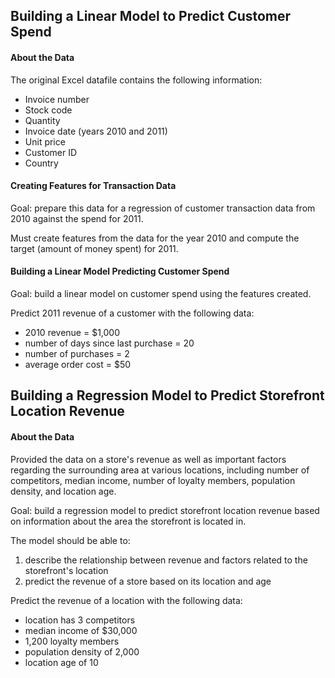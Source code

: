 ## Building a Linear Model to Predict Customer Spend  

#### About the Data
The original Excel datafile contains the following information:
- Invoice number
- Stock code
- Quantity
- Invoice date (years 2010 and 2011)
- Unit price
- Customer ID
- Country

#### Creating Features for Transaction Data
Goal: prepare this data for a regression of customer transaction data from 2010 against the spend for 2011. 

Must create features from the data for the year 2010 and compute the target (amount of money spent) for 2011. 

#### Building a Linear Model Predicting Customer Spend
Goal: build a linear model on customer spend using the features created.

Predict 2011 revenue of a customer with the following data: 
- 2010 revenue = $1,000
- number of days since last purchase = 20
- number of purchases = 2
- average order cost = $50

## Building a Regression Model to Predict Storefront Location Revenue

#### About the Data
Provided the data on a store's revenue as well as important factors regarding the surrounding area at various locations, including number of competitors, median income, number of loyalty members, population density, and location age. 

Goal: build a regression model to predict storefront location revenue based on information about the area the storefront is located in. 

The model should be able to: 
1. describe the relationship between revenue and factors related to the storefront's location 
2. predict the revenue of a store based on its location and age

Predict the revenue of a location with the following data: 
- location has 3 competitors
- median income of $30,000
- 1,200 loyalty members
- population density of 2,000
- location age of 10
